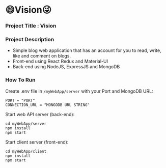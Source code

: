 # 😄Vision😜	

### Project Title : Vision
### Project Description 
- Simple blog web application that has an account for you to read, write, like and comment on blogs.
- Front-end using React Redux and Material-UI
- Back-end using NodeJS, ExpressJS and MongoDB

### How To Run
Create .env file in `/myWebApp/server` with your Port and MongoDB URL:
```
PORT = "PORT"
CONNECTION_URL = "MONGODB URL STRING"
```

Start web API server (back-end):
```
cd myWebApp/server
npm install
npm start
```

Start client server (front-end):
```
cd myWebApp/client
npm install
npm start
```

